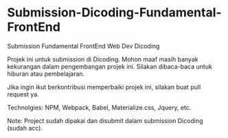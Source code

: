 # Submission-Dicoding-Fundamental-FrontEnd
Submission Fundamental FrontEnd Web Dev Dicoding

Projek ini untuk submission di Dicoding. Mohon maaf masih banyak kekurangan dalam pengembangan projek ini.
Silakan dibaca-baca untuk hiburan atau pembelajaran.

Jika ingin ikut berkontribusi memperbaiki projek ini, silakan buat pull request ya.

Technolgies: NPM, Webpack, Babel, Materialize.css, Jquery, etc.

Note: Project sudah dipakai dan disubmit dalam submission Dicoding (sudah acc).
